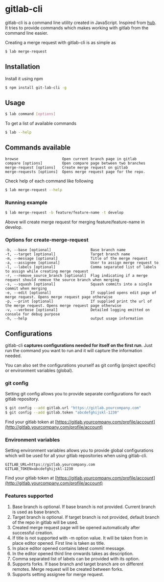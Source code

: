 gitlab-cli
==================

gitlab-cli is a command line utility created in JavaScript. Inspired from [hub](https://github.com/github/hub). It tries to provide commands which makes working with gitlab from the command line easier. 

Creating a merge request with gitlab-cli is as simple as

```sh
$ lab merge-request
```

## Installation

Install it using npm

```sh
$ npm install git-lab-cli -g
```

## Usage

```sh
$ lab command [options]
```

To get a list of available commands

```sh
$ lab --help
```

## Commands available

    browse                    Open current branch page in gitlab
    compare [options]         Open compare page between two branches
    merge-request [options]   Create merge request on gitlab
    merge-requests [options]  Opens merge request page for the repo.

Check help of each command like following 

```sh
$ lab merge-request --help
```

### Running example

```sh
$ lab merge-request -b feature/feature-name -t develop
```

Above will create merge request for merging feature/feature-name in develop.

### Options for create-merge-request

    -b, --base [optional]                  Base branch name
    -t, --target [optional]                Target branch name
    -m, --message [optional]               Title of the merge request
    -a, --assignee [optional]              User to assign merge request to
    -l, --labels [optional]                Comma separated list of labels to assign while creating merge request
    -r, --remove_source_branch [optional]  Flag indicating if a merge request should remove the source branch when merging
    -s, --squash [optional]                Squash commits into a single commit when merging
    -e, --edit [optional]                  If supplied opens edit page of merge request. Opens merge request page otherwise
    -p, --print [optional]                 If supplied print the url of the merge request. Opens merge request page otherwise
    -v, --verbose [optional]               Detailed logging emitted on console for debug purpose
    -h, --help                             output usage information

## Configurations

gitlab-cli **captures configurations needed for itself on the first run**. Just run the command you want to run and it will capture the information needed. 

You can also set the configurations yourself as git config (project specific) or environment variables (global).

### git config

Setting git config allows you to provide separate configurations for each gitlab repository. 

```sh
$ git config --add gitlab.url "https://gitlab.yourcompany.com"
$ git config --add gitlab.token "abcdefghijskl-1230"
```

Find your gitlab token at [https://gitlab.yourcompany.com/profile/account](http://gitlab.yourcompany.com/profile/account)

### Environment variables

Setting environment variables allows you to provide global configurations which will be used for all your gitlab repositories when using gitlab-cli. 

    GITLAB_URL=https://gitlab.yourcompany.com
    GITLAB_TOKEN=abcdefghijskl-1230

Find your gitlab token at [https://gitlab.yourcompany.com/profile/account](http://gitlab.yourcompany.com/profile/account)

### Features supported 

1. Base branch is optional. If base branch is not provided. Current branch is used as base branch.
2. Target branch is optional. If target branch is not provided, default branch of the repo in gitlab will be used. 
3. Created merge request page will be opened automatically after successful creation.
4. If title is not supported with -m option value. It will be taken from in place editor opened. First line is taken as title.
5. In place editor opened contains latest commit message.
6. In the editor opened third line onwards takes as description.
7. Comma separated list of labels can be provided with its option.
8. Supports forks. If base branch and target branch are on different remotes. Merge request will be created between forks.
9. Supports setting assignee for merge request. 

